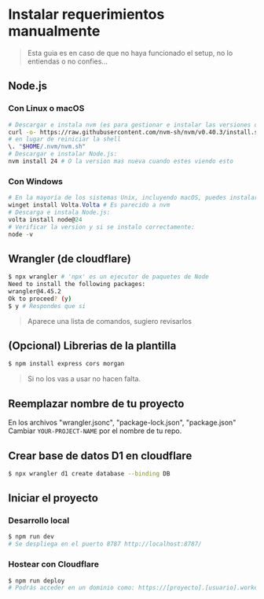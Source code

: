 # Instalar requerimientos manualmente
> Esta guia es en caso de que no haya funcionado el setup, no lo entiendas o no confies... 
## Node.js
### Con Linux o macOS
```bash
# Descargar e instala nvm (es para gestionar e instalar las versiones de Node):
curl -o- https://raw.githubusercontent.com/nvm-sh/nvm/v0.40.3/install.sh | bash
# en lugar de reiniciar la shell
\. "$HOME/.nvm/nvm.sh"
# Descargar e instalar Node.js:
nvm install 24 # O la version mas nueva cuando estes viendo esto
```
### Con Windows
```Powershell
# En la mayoría de los sistemas Unix, incluyendo macOS, puedes instalar con un solo comando:
winget install Volta.Volta # Es parecido a nvm
# Descarga e instala Node.js:
volta install node@24
# Verificar la version y si se instalo correctamente:
node -v
```
## Wrangler (de cloudflare)
```bash
$ npx wrangler # 'npx' es un ejecutor de paquetes de Node
Need to install the following packages:
wrangler@4.45.2
Ok to proceed? (y) 
$ y # Respondes que si
```
> Aparece una lista de comandos, sugiero revisarlos
## (Opcional) Librerias de la plantilla
```bash
$ npm install express cors morgan
```
> Si no los vas a usar no hacen falta.
## Reemplazar nombre de tu proyecto
En los archivos "wrangler.jsonc", "package-lock.json", "package.json"
Cambiar `YOUR-PROJECT-NAME` por el nombre de tu repo.
## Crear base de datos D1 en cloudflare
```bash
$ npx wrangler d1 create database --binding DB
```
## Iniciar el proyecto 
### Desarrollo local
```bash
$ npm run dev
# Se despliega en el puerto 8787 http://localhost:8787/ 
```
### Hostear con Cloudflare
```bash
$ npm run deploy
# Podrás acceder en un dominio como: https://[proyecto].[usuario].workers.dev/ 
```
